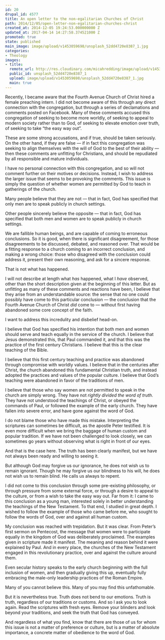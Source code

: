 ```yaml
---
id: 20
drupal_id: 4577
title: An open letter to the non-egalitarian Churches of Christ
path: 2014/12/05/open-letter-non-egalitarian-churches-christ
created_at: 2014-12-05 19:24:53.000000000 Z
updated_at: 2017-04-14 14:27:58.374521000 Z
promoted: true
state: published
main_image: image/upload/v1453059698/unsplash_52dd4720e8387_1.jpg
categories:
- Theology
images:
- title: 
  remote_url: http://res.cloudinary.com/micahredding/image/upload/v1453059698/unsplash_52dd4720e8387_1.jpg
  public_id: unsplash_52dd4720e8387_1
  upload: image/upload/v1453059698/unsplash_52dd4720e8387_1.jpg
  main: true
---
```

Recently, I became aware that the Fourth Avenue Church of Christ hired a female preaching intern. I did not become aware of this through any direct connection with the congregation, but through a series of declamations and comments posted on Facebook. Many of these comments accused this congregation of seeking to become more worldly, of seeking to appeal to modern society rather than to God, of seeking to elevate emotion over truth, of seeking to take “the easy way out”.

These are some strong accusations, and if true, should be taken seriously. On the other hand, if they are false — if in fact this congregation was seeking to align themselves with the will of God to the best of their ability — then these comments are unfitting for Christians, and should be repudiated by all responsible and mature individuals.

I have no personal connection with this congregation, and so will not comment further on their motives or decisions. Instead, I wish to address the larger issue that seems to be provoking the comments. This issue is simply the question of whether women are permitted by God to teach in gatherings of the church.

Many people believe that they are not — that in fact, God has specified that only men are to speak publicly in church settings.

Other people sincerely believe the opposite — that in fact, God has specified that both men and women are to speak publicly in church settings.

We are fallible human beings, and are capable of coming to erroneous conclusions. So it is good, when there is significant disagreement, for those disagreements to be discussed, debated, and reasoned over. That would be a fitting response to a church coming to an incorrect conclusion, and making a wrong choice: those who disagreed with the conclusion could address it, present their own reasoning, and ask for a sincere response.

That is not what has happened.

I will not describe at length what *has* happened, what I *have* observed, other than the short description given at the beginning of this letter. But as unfitting as many of these comments and reactions have been, I believe that they arise from an understandable source: the sense that no one could possibly have come to this particular conclusion — the conclusion that the Fourth Avenue Church of Christ *did* come to — without first having abandoned some core concept of the faith.

I want to address this incredulity and disbelief head-on. 

I believe that God has specified his intention that both men and women should serve and teach equally in the service of the church. I believe that Jesus demonstrated this, that Paul commanded it, and that this was the practice of the first century Christians. I believe that this is the clear teaching of the Bible.

I believe that this first century teaching and practice was abandoned through compromise with worldly values. I believe that in the centuries after Christ, the church abandoned this fundamental Christian truth, and instead adopted the practices and values of the popular culture. I believe that God’s teaching were abandoned in favor of the traditions of men.

I believe that those who say women are not permitted to speak in the church are simply wrong. They have not *rightly divided the word of truth*. They have not understood the teachings of Christ, or obeyed the commands of Paul, or followed the example of the early church. They have fallen into severe error, and have gone against the word of God.

I do not blame those who have made this mistake. Interpreting the scriptures can sometimes be difficult, as the apostle Peter testified. It is even more difficult when we bring the baggage of human custom and popular tradition. If we have not been challenged to look closely, we can sometimes go years without observing what is right in front of our eyes.

And that is the case here. The truth has been clearly manifest, but we have not always been ready and willing to seeing it. 

But although God may forgive us our ignorance, he does not wish us to remain ignorant. Though he may forgive us our blindness to his will, he does not wish us to remain blind. He calls us always to repent.

I did not come to this conclusion through some pre-existing philosophy, or through pressure from some external force, or through a desire to appeal to the culture, or from a wish to take the easy way out. Far from it: I came to this conclusion as a young man, interested solely in better understanding the teachings of the New Testament. To that end, I studied in great depth. I wished to follow the example of those who came before me, who sought to follow the words of God, over and against all human custom.

My conclusion was reached with trepidation. But it was clear. From Peter’s first sermon on Pentecost, the message that women were to participate equally in the kingdom of God was deliberately proclaimed. The examples given in scripture made it manifest. The meaning and reason behind it were explained by Paul. And in every place, the churches of the New Testament engaged in this revolutionary practice, over and against the culture around them.

Even secular history speaks to the early church beginning with the full inclusion of women, and then gradually giving this up, eventually fully embracing the male-only leadership practices of the Roman Empire.

Many of you cannot believe this. Many of you may find this unfathomable. 

But it is nevertheless true. Truth does not bend to our emotions. Truth is truth, regardless of our traditions or customs. And so I ask you to look again. Read the scriptures with fresh eyes. Remove your blinders and look beyond your traditions, and seek the truth that God has conveyed.

And regardless of what you find, know that there are those of us for whom this issue is not a matter of preference or culture, but is a matter of absolute importance, a concrete matter of obedience to the word of God.
